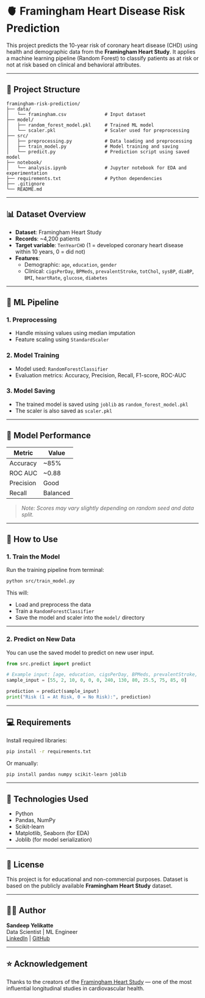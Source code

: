 # 🫀 Framingham Heart Disease Risk Prediction

This project predicts the 10-year risk of coronary heart disease (CHD) using health and demographic data from the **Framingham Heart Study**. It applies a machine learning pipeline (Random Forest) to classify patients as at risk or not at risk based on clinical and behavioral attributes.

---

## 📁 Project Structure

```
framingham-risk-prediction/
├── data/
│   └── framingham.csv              # Input dataset
├── model/
│   ├── random_forest_model.pkl     # Trained ML model
│   └── scaler.pkl                  # Scaler used for preprocessing
├── src/
│   ├── preprocessing.py            # Data loading and preprocessing
│   ├── train_model.py              # Model training and saving
│   └── predict.py                  # Prediction script using saved model
├── notebook/
│   └── analysis.ipynb              # Jupyter notebook for EDA and experimentation
├── requirements.txt                # Python dependencies
├── .gitignore
└── README.md
```

---

## 📊 Dataset Overview

- **Dataset**: Framingham Heart Study
- **Records**: ~4,200 patients
- **Target variable**: `TenYearCHD` (1 = developed coronary heart disease within 10 years, 0 = did not)
- **Features**:
  - Demographic: `age`, `education`, `gender`
  - Clinical: `cigsPerDay`, `BPMeds`, `prevalentStroke`, `totChol`, `sysBP`, `diaBP`, `BMI`, `heartRate`, `glucose`, `diabetes`

---

## 🧠 ML Pipeline

### 1. Preprocessing
- Handle missing values using median imputation
- Feature scaling using `StandardScaler`

### 2. Model Training
- Model used: `RandomForestClassifier`
- Evaluation metrics: Accuracy, Precision, Recall, F1-score, ROC-AUC

### 3. Model Saving
- The trained model is saved using `joblib` as `random_forest_model.pkl`
- The scaler is also saved as `scaler.pkl`

---

## 🧪 Model Performance

| Metric       | Value  |
|--------------|--------|
| Accuracy     | ~85%   |
| ROC AUC      | ~0.88  |
| Precision    | Good   |
| Recall       | Balanced |

> *Note: Scores may vary slightly depending on random seed and data split.*

---

## 🚀 How to Use

### 1. Train the Model

Run the training pipeline from terminal:

```bash
python src/train_model.py
```

This will:
- Load and preprocess the data
- Train a `RandomForestClassifier`
- Save the model and scaler into the `model/` directory

---

### 2. Predict on New Data

You can use the saved model to predict on new user input.

```python
from src.predict import predict

# Example input: [age, education, cigsPerDay, BPMeds, prevalentStroke, ...]
sample_input = [55, 2, 10, 0, 0, 0, 240, 130, 80, 25.5, 75, 85, 0]

prediction = predict(sample_input)
print("Risk (1 = At Risk, 0 = No Risk):", prediction)
```

---

## 💻 Requirements

Install required libraries:

```bash
pip install -r requirements.txt
```

Or manually:

```bash
pip install pandas numpy scikit-learn joblib
```

---

## 📌 Technologies Used

- Python
- Pandas, NumPy
- Scikit-learn
- Matplotlib, Seaborn (for EDA)
- Joblib (for model serialization)

---

## 📂 License

This project is for educational and non-commercial purposes. Dataset is based on the publicly available **Framingham Heart Study** dataset.

---

## 🙋‍♂️ Author

**Sandeep Yelikatte**  
Data Scientist | ML Engineer  
[LinkedIn](https://www.linkedin.com/) | [GitHub](https://github.com/sandeepgoud1215)

---

## ⭐ Acknowledgement

Thanks to the creators of the [Framingham Heart Study](https://www.framinghamheartstudy.org/) — one of the most influential longitudinal studies in cardiovascular health.
